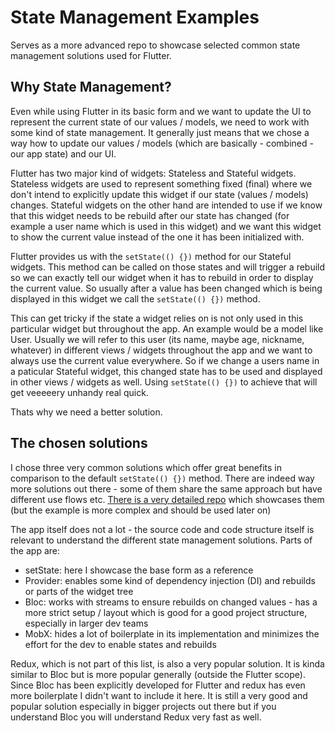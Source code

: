 # State Management Examples

Serves as a more advanced repo to showcase selected common state management solutions used for Flutter.

## Why State Management?

Even while using Flutter in its basic form and we want to update the UI to represent the current state of our values / models, we need to work with some kind of state management. It generally just means that we chose a way how to update our values / models (which are basically - combined - our app state) and our UI.

Flutter has two major kind of widgets: Stateless and Stateful widgets. Stateless widgets are used to represent something fixed (final) where we don't intend to explicitly update this widget if our state (values / models) changes. Stateful widgets on the other hand are intended to use if we know that this widget needs to be rebuild after our state has changed (for example a user name which is used in this widget) and we want this widget to show the current value instead of the one it has been initialized with.

Flutter provides us with the `setState(() {})` method for our Stateful widgets. This method can be called on those states and will trigger a rebuild so we can exactly tell our widget when it has to rebuild in order to display the current value. So usually after a value has been changed which is being displayed in this widget we call the `setState(() {})` method.

This can get tricky if the state a widget relies on is not only used in this particular widget but throughout the app. An example would be a model like User. Usually we will refer to this user (its name, maybe age, nickname, whatever) in different views / widgets throughout the app and we want to always use the current value everywhere. So if we change a users name in a paticular Stateful widget, this changed state has to be used and displayed in other views / widgets as well. Using `setState(() {})` to achieve that will get veeeeery unhandy real quick.

Thats why we need a better solution.

## The chosen solutions

I chose three very common solutions which offer great benefits in comparison to the default `setState(() {})` method. There are indeed way more solutions out there - some of them share the same approach but have different use flows etc. [There is a very detailed repo](https://github.com/brianegan/flutter_architecture_samples) which showcases them (but the example is more complex and should be used later on)

The app itself does not a lot - the source code and code structure itself is relevant to understand the different state management solutions. Parts of the app are:

-   setState: here I showcase the base form as a reference
-   Provider: enables some kind of dependency injection (DI) and rebuilds or parts of the widget tree
-   Bloc: works with streams to ensure rebuilds on changed values - has a more strict setup / layout which is good for a good project structure, especially in larger dev teams
-   MobX: hides a lot of boilerplate in its implementation and minimizes the effort for the dev to enable states and rebuilds

Redux, which is not part of this list, is also a very popular solution. It is kinda similar to Bloc but is more popular generally (outside the Flutter scope). Since Bloc has been explicitly developed for Flutter and redux has even more boilerplate I didn't want to include it here. It is still a very good and popular solution especially in bigger projects out there but if you understand Bloc you will understand Redux very fast as well.
